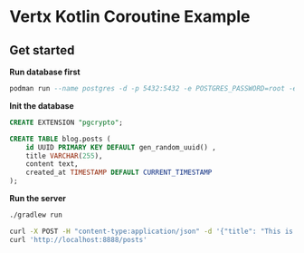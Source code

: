 # Vertx Kotlin Coroutine Example

## Get started
**Run database first**

```sql
podman run --name postgres -d -p 5432:5432 -e POSTGRES_PASSWORD=root -e POSTGRES_DB=blog docker.io/postgres:14
```
**Init the database**

```sql
CREATE EXTENSION "pgcrypto";

CREATE TABLE blog.posts (
    id UUID PRIMARY KEY DEFAULT gen_random_uuid() ,
    title VARCHAR(255),
    content text,
    created_at TIMESTAMP DEFAULT CURRENT_TIMESTAMP
);
```
**Run the server**
```bash
./gradlew run
```

```bash
curl -X POST -H "content-type:application/json" -d '{"title": "This is next post", "content": "Hello world from sample post"}' 'http://localhost:8888/posts'
curl 'http://localhost:8888/posts'
```